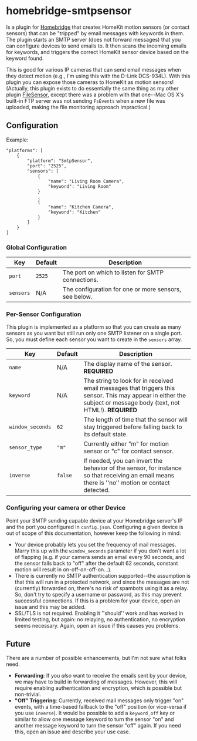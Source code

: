 # homebridge-smtpsensor

Is a plugin for [Homebridge](https://github.com/nfarina/homebridge) that creates HomeKit motion sensors (or contact sensors) that can be "tripped" by email messages with keywords in them. The plugin starts an SMTP server (does not forward messages) that you can configure devices to send emails to. It then scans the incoming emails for keywords, and triggers the correct HomeKit sensor device based on the keyword found.

This is good for various IP cameras that can send email messages when they detect motion (e.g., I'm using this with the D-Link DCS-934L). With this plugin you can expose those cameras to HomeKit as motion sensors! (Actually, this plugin exists to do essentially the same thing as my other plugin [FileSensor](https://github.com/sphtkr/homebridge-filesensor), except there was a problem with that one--Mac OS X's built-in FTP server was not sending `FsEvents` when a new file was uploaded, making the file monitoring approach impractical.)

## Configuration

Example:

    "platforms": [
        {
            "platform": "SmtpSensor",
            "port": "2525",
            "sensors": [
                {
                    "name": "Living Room Camera",
                    "keyword": "Living Room"
                }
                ,
                {
                    "name": "Kitchen Camera",
                    "keyword": "Kitchen"
                }
            ]
        }
    ]

### Global Configuration

| Key | Default | Description |
| --- | --- | --- |
| `port` | `2525` | The port on which to listen for SMTP connections. |
| `sensors` | N/A | The configuration for one or more sensors, see below. |

### Per-Sensor Configuration

This plugin is implemented as a platform so that you can create as many sensors as you want but still run only one SMTP listener on a single port. So, you must define each sensor you want to create in the `sensors` array.

| Key | Default | Description |
| --- | --- | --- |
| `name` | N/A | The display name of the sensor. **REQUIRED** |
| `keyword` | N/A | The string to look for in received email messages that triggers this sensor. This may appear in either the subject or message body (text, not HTML!). **REQUIRED** |
| `window_seconds` | `62` | The length of time that the sensor will stay triggered before falling back to its default state. |
| `sensor_type` | `"m"` | Currently either "m" for motion sensor or "c" for contact sensor. |
| `inverse` | `false` | If needed, you can invert the behavior of the sensor, for instance so that receiving an email means there is ''no'' motion or contact detected. |

### Configuring your camera or other Device

Point your SMTP sending capable device at your Homebridge server's IP and the port you configured in `config.json`. Configuring a given device is out of scope of this documentation, however keep the following in mind:

* Your device probably lets you set the frequency of mail messages. Marry this up with the `window_seconds` parameter if you don't want a lot of flapping (e.g. if your camera sends an email every 90 seconds, and the sensor falls back to "off" after the default 62 seconds, constant motion will result in on-off-on-off-on...).
* There is currently no SMTP authentication supported--the assumption is that this will run in a protected network, and since the messages are not (currently) forwarded on, there's no risk of spambots using it as a relay. So, don't try to specify a username or password, as this may prevent successful connections. If this is a problem for your device, open an issue and this may be added.
* SSL/TLS is not required. Enabling it ''should'' work and has worked in limited testing, but again: no relaying, no authentication, no encryption seems necessary. Again, open an issue if this causes you problems.

## Future

There are a number of possible enhancements, but I'm not sure what folks need.

* **Forwarding**: If you *also* want to receive the emails sent by your device, we may have to build in forwarding of messages. However, this will require enabling authentication and encryption, which is possible but non-trivial.
* **"Off" Triggering**: Currently, received mail messages only trigger "on" events, with a time-based fallback to the "off" position (or vice-versa if you use `inverse`). It would be possible to add a `keyword_off` key or similar to allow one message keyword to turn the sensor "on" and another message keyword to turn the sensor "off" again. If you need this, open an issue and describe your use case.

